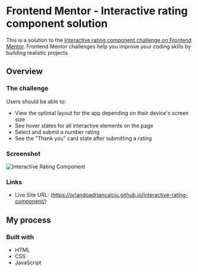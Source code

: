# Frontend Mentor - Interactive rating component solution

This is a solution to the [Interactive rating component challenge on Frontend Mentor](https://www.frontendmentor.io/challenges/interactive-rating-component-koxpeBUmI). Frontend Mentor challenges help you improve your coding skills by building realistic projects. 

## Overview

### The challenge

Users should be able to:

- View the optimal layout for the app depending on their device's screen size
- See hover states for all interactive elements on the page
- Select and submit a number rating
- See the "Thank you" card state after submitting a rating

### Screenshot

![Interactive Rating Component](https://user-images.githubusercontent.com/105219302/191250782-fdb704f0-81e1-4dcf-a53d-001c1eab864d.jpeg)

### Links

- Live Site URL: (https://orlandoadriancalciu.github.io/interactive-rating-component/)

## My process

### Built with

- HTML
- CSS
- JavaScript
